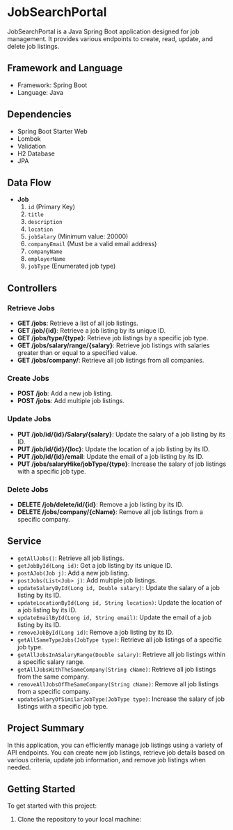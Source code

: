 # JobSearchPortal

JobSearchPortal is a Java Spring Boot application designed for job management. It provides various endpoints to create, read, update, and delete job listings.

## Framework and Language

- Framework: Spring Boot
- Language: Java

## Dependencies

- Spring Boot Starter Web
- Lombok
- Validation
- H2 Database
- JPA

## Data Flow

- **Job**
  1. `id` (Primary Key)
  2. `title`
  3. `description`
  4. `location`
  5. `jobSalary` (Minimum value: 20000)
  6. `companyEmail` (Must be a valid email address)
  7. `companyName`
  8. `employerName`
  9. `jobType` (Enumerated job type)

## Controllers

### Retrieve Jobs

- **GET /jobs**: Retrieve a list of all job listings.
- **GET /job/{id}**: Retrieve a job listing by its unique ID.
- **GET /jobs/type/{type}**: Retrieve job listings by a specific job type.
- **GET /jobs/salary/range/{salary}**: Retrieve job listings with salaries greater than or equal to a specified value.
- **GET /jobs/company/**: Retrieve all job listings from all companies.

### Create Jobs

- **POST /job**: Add a new job listing.
- **POST /jobs**: Add multiple job listings.

### Update Jobs

- **PUT /job/id/{id}/Salary/{salary}**: Update the salary of a job listing by its ID.
- **PUT /job/id/{id}/{loc}**: Update the location of a job listing by its ID.
- **PUT /job/id/{id}/email**: Update the email of a job listing by its ID.
- **PUT /jobs/salaryHike/jobType/{type}**: Increase the salary of job listings with a specific job type.

### Delete Jobs

- **DELETE /job/delete/id/{id}**: Remove a job listing by its ID.
- **DELETE /jobs/company/{cName}**: Remove all job listings from a specific company.

## Service

- `getAllJobs()`: Retrieve all job listings.
- `getJobById(Long id)`: Get a job listing by its unique ID.
- `postAJob(Job j)`: Add a new job listing.
- `postJobs(List<Job> j)`: Add multiple job listings.
- `updateSalaryById(Long id, Double salary)`: Update the salary of a job listing by its ID.
- `updateLocationById(Long id, String location)`: Update the location of a job listing by its ID.
- `updateEmailById(Long id, String email)`: Update the email of a job listing by its ID.
- `removeJobById(Long id)`: Remove a job listing by its ID.
- `getAllSameTypeJobs(JobType type)`: Retrieve all job listings of a specific job type.
- `getAllJobsInASalaryRange(Double salary)`: Retrieve all job listings within a specific salary range.
- `getAllJobsWithTheSameCompany(String cName)`: Retrieve all job listings from the same company.
- `removeAllJobsOfTheSameCompany(String cName)`: Remove all job listings from a specific company.
- `updateSalaryOfSimilarJobType(JobType type)`: Increase the salary of job listings with a specific job type.

## Project Summary

In this application, you can efficiently manage job listings using a variety of API endpoints. You can create new job listings, retrieve job details based on various criteria, update job information, and remove job listings when needed.

## Getting Started

To get started with this project:

1. Clone the repository to your local machine:

